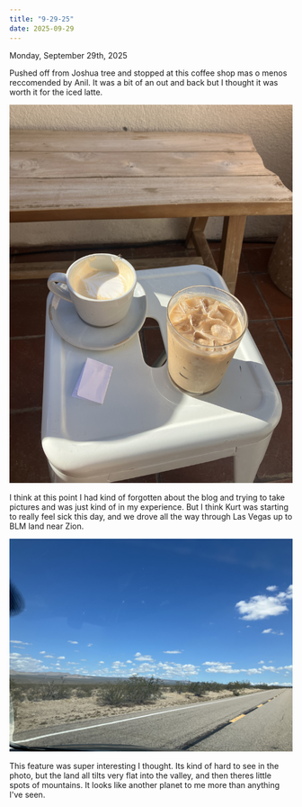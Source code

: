 ```yaml
---
title: "9-29-25"
date: 2025-09-29
---
```

Monday, September 29th, 2025

Pushed off from Joshua tree and stopped at this coffee shop mas o menos reccomended by Anil. It was a bit of an out and back but I thought it was worth it for the iced latte.

![Image 1](./IMG_6385.jpeg)

I think at this point I had kind of forgotten about the blog and trying to take pictures and was just kind of in my experience. But I think Kurt was starting to really feel sick this day, and we drove all the way through Las Vegas up to BLM land near Zion. 

![Image 1](./IMG_6387.jpeg)

This feature was super interesting I thought. Its kind of hard to see in the photo, but the land all tilts very flat into the valley, and then theres little spots of mountains. It looks like another planet to me more than anything I've seen.